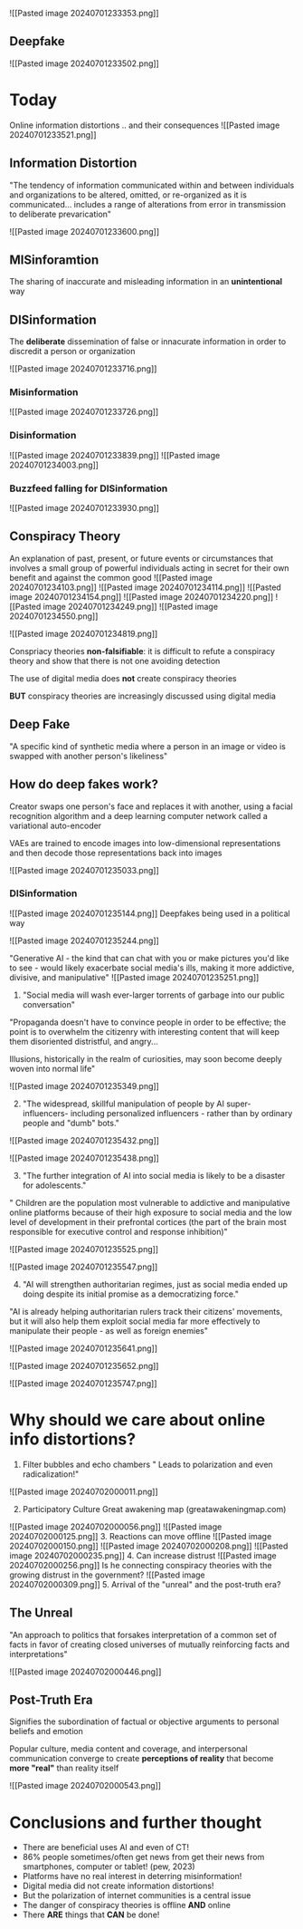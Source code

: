 ![[Pasted image 20240701233353.png]]

## Deepfake
![[Pasted image 20240701233502.png]]

# Today
Online information distortions .. and their consequences
![[Pasted image 20240701233521.png]]

## Information Distortion
"The tendency of information communicated within and between individuals and organizations to be altered, omitted, or re-organized as it is communicated... includes a range of alterations from error in transmission to deliberate prevarication"

![[Pasted image 20240701233600.png]]

## MISinforamtion
The sharing of inaccurate and misleading information in an **unintentional** way

## DISinformation
The **deliberate** dissemination of false or innacurate information in order to discredit a person or organization


![[Pasted image 20240701233716.png]]

### Misinformation
![[Pasted image 20240701233726.png]]

### Disinformation
![[Pasted image 20240701233839.png]]
![[Pasted image 20240701234003.png]]
### Buzzfeed falling for DISinformation
![[Pasted image 20240701233930.png]]

## Conspiracy Theory
An explanation of past, present, or future events or circumstances that involves a small group of powerful individuals acting in secret for their own benefit and against the common good
![[Pasted image 20240701234103.png]]
![[Pasted image 20240701234114.png]]
![[Pasted image 20240701234154.png]]
![[Pasted image 20240701234220.png]]
![[Pasted image 20240701234249.png]]
![[Pasted image 20240701234550.png]]

![[Pasted image 20240701234819.png]]

Conspriacy theories **non-falsifiable**: it is difficult to refute a conspiracy theory and show that there is not one avoiding detection

The use of digital media does **not** create conspiracy theories 

**BUT** conspiracy theories are increasingly discussed using digital media

## Deep Fake
"A specific kind of synthetic media where a person in an image or video is swapped with another person's likeliness"

## How do deep fakes work?
Creator swaps one person's face and replaces it with another, using a facial recognition algorithm and a deep learning computer network called a variational auto-encoder 

VAEs are trained to encode images into low-dimensional representations and then decode those representations back into images

![[Pasted image 20240701235033.png]]
### DISinformation
![[Pasted image 20240701235144.png]]
Deepfakes being used in a political way

![[Pasted image 20240701235244.png]]

"Generative AI - the kind that can chat with you or make pictures you'd like to see - would likely exacerbate social media's ills, making it more addictive, divisive, and manipulative"
![[Pasted image 20240701235251.png]]

1. "Social media will wash ever-larger torrents of garbage into our public conversation"

"Propaganda doesn't have to convince people in order to be effective; the point is to overwhelm the citizenry with interesting content that will keep them disoriented distristful, and angry...

Illusions, historically in the realm of curiosities, may soon become deeply woven into normal life"

![[Pasted image 20240701235349.png]]

2. "The widespread, skillful manipulation of people by AI super-influencers- including personalized influencers - rather than by ordinary people and "dumb" bots."

![[Pasted image 20240701235432.png]]


![[Pasted image 20240701235438.png]]

3. "The further integration of AI into social media is likely to be a disaster for adolescents."

" Children are the population most vulnerable to addictive and manipulative online platforms because of their high exposure to social media and the low level of development in their prefrontal  cortices (the part of the brain most responsible for executive control and response inhibition)"

![[Pasted image 20240701235525.png]]

![[Pasted image 20240701235547.png]]

4. "AI will strengthen authoritarian regimes, just as social media ended up doing despite its initial promise as a democratizing force."

"AI is already helping authoritarian rulers track their citizens' movements, but it will also help them exploit social media far more effectively to manipulate their people - as well as foreign enemies"

![[Pasted image 20240701235641.png]]

![[Pasted image 20240701235652.png]]

![[Pasted image 20240701235747.png]]

# Why should we care about online info distortions?

1. Filter bubbles and echo chambers
" Leads to polarization and even radicalization!"

![[Pasted image 20240702000011.png]]

2. Participatory Culture 
Great awakening map (greatawakeningmap.com)

![[Pasted image 20240702000056.png]]
![[Pasted image 20240702000125.png]]
3. Reactions can move offline
![[Pasted image 20240702000150.png]]
![[Pasted image 20240702000208.png]]
![[Pasted image 20240702000235.png]]
4. Can increase distrust
![[Pasted image 20240702000256.png]]
Is he connecting conspiracy theories with the growing distrust in the government? 
![[Pasted image 20240702000309.png]]
5. Arrival of the "unreal" and the post-truth era?

## The Unreal
"An approach to politics that forsakes interpretation of a common set of facts in favor of creating closed universes of mutually reinforcing facts and interpretations"

![[Pasted image 20240702000446.png]]

## Post-Truth Era
Signifies the subordination of factual or objective arguments to personal beliefs and emotion

Popular culture, media content and coverage, and interpersonal communication converge to create **perceptions of reality** that become **more "real"** than reality itself

![[Pasted image 20240702000543.png]]

# Conclusions and further thought
- There are beneficial uses AI and even of CT!
- 86% people sometimes/often get news from get their news from smartphones, computer or tablet! (pew, 2023)
- Platforms have no real interest in deterring misinformation!
- Digital media did not create information distortions!
- But the polarization of internet communities is a central issue
- The danger of conspiracy theories is offline **AND** online
- There **ARE** things that **CAN** be done!



